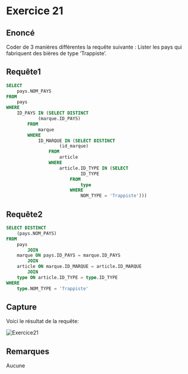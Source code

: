 # Exercice 21

## Enoncé

Coder de 3 manières différentes la requête suivante : Lister les pays qui fabriquent des bières de type ‘Trappiste’.

## Requête1

``` sql
SELECT 
    pays.NOM_PAYS
FROM
    pays
WHERE
    ID_PAYS IN (SELECT DISTINCT
            (marque.ID_PAYS)
        FROM
            marque
        WHERE
            ID_MARQUE IN (SELECT DISTINCT
                    (id_marque)
                FROM
                    article
                WHERE
                    article.ID_TYPE IN (SELECT 
                            ID_TYPE
                        FROM
                            type
                        WHERE
                            NOM_TYPE = 'Trappiste')))

```
## Requête2

``` sql
SELECT DISTINCT
    (pays.NOM_PAYS)
FROM
    pays
        JOIN
    marque ON pays.ID_PAYS = marque.ID_PAYS
        JOIN
    article ON marque.ID_MARQUE = article.ID_MARQUE
        JOIN
    type ON article.ID_TYPE = type.ID_TYPE
WHERE
    type.NOM_TYPE = 'Trappiste'
``` 
## Capture

Voici le résultat de la requête:

![Exercice21](exercice21.png)

## Remarques
Aucune